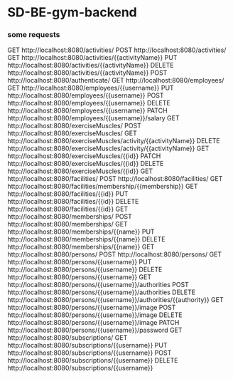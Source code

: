 # SD-BE-gym-backend
### some requests
GET http://localhost:8080/activities/
POST http://localhost:8080/activities/
GET http://localhost:8080/activities/{{activityName}}
PUT http://localhost:8080/activities/{{activityName}}
DELETE http://localhost:8080/activities/{{activityName}}
POST http://localhost:8080/authenticate/
GET http://localhost:8080/employees/
GET http://localhost:8080/employees/{{username}}
PUT http://localhost:8080/employees/{{username}}
POST http://localhost:8080/employees/{{username}}
DELETE http://localhost:8080/employees/{{username}}
PATCH http://localhost:8080/employees/{{username}}/salary
GET http://localhost:8080/exerciseMuscles/
POST http://localhost:8080/exerciseMuscles/
GET http://localhost:8080/exerciseMuscles/activity/{{activityName}}
DELETE http://localhost:8080/exerciseMuscles/activity/{{activityName}}
GET http://localhost:8080/exerciseMuscles/{{id}}
PATCH http://localhost:8080/exerciseMuscles/{{id}}
DELETE http://localhost:8080/exerciseMuscles/{{id}}
GET http://localhost:8080/facilities/
POST http://localhost:8080/facilities/
GET http://localhost:8080/facilities/membership/{{membership}}
GET http://localhost:8080/facilities/{{id}}
PUT http://localhost:8080/facilities/{{id}}
DELETE http://localhost:8080/facilities/{{id}}
GET http://localhost:8080/memberships/
POST http://localhost:8080/memberships/
GET http://localhost:8080/memberships/{{name}}
PUT http://localhost:8080/memberships/{{name}}
DELETE http://localhost:8080/memberships/{{name}}
GET http://localhost:8080/persons/
POST http://localhost:8080/persons/
GET http://localhost:8080/persons/{{username}}
PUT http://localhost:8080/persons/{{username}}
DELETE http://localhost:8080/persons/{{username}}
GET http://localhost:8080/persons/{{username}}/authorities
POST http://localhost:8080/persons/{{username}}/authorities
DELETE http://localhost:8080/persons/{{username}}/authorities/{{authority}}
GET http://localhost:8080/persons/{{username}}/image
POST http://localhost:8080/persons/{{username}}/image
DELETE http://localhost:8080/persons/{{username}}/image
PATCH http://localhost:8080/persons/{{username}}/password
GET http://localhost:8080/subscriptions/
GET http://localhost:8080/subscriptions/{{username}}
PUT http://localhost:8080/subscriptions/{{username}}
POST http://localhost:8080/subscriptions/{{username}}
DELETE http://localhost:8080/subscriptions/{{username}}
